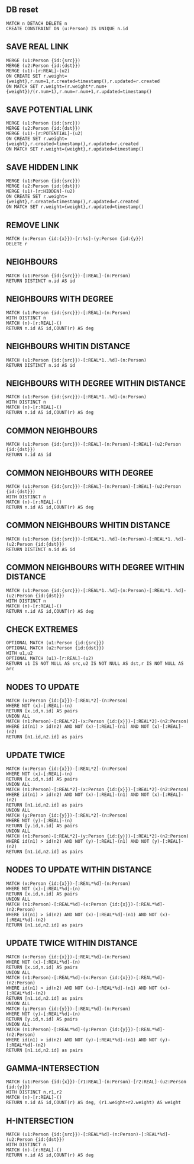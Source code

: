 ## DB reset
    MATCH n DETACH DELETE n
    CREATE CONSTRAINT ON (u:Person) IS UNIQUE n.id


## SAVE REAL LINK
    MERGE (u1:Person {id:{src}})
    MERGE (u2:Person {id:{dst}})
    MERGE (u1)-[r:REAL]-(u2)
    ON CREATE SET r.weight={weight},r.num=1,r.created=timestamp(),r.updated=r.created
    ON MATCH SET r.weight=(r.weight*r.num+{weight})/(r.num+1),r.num=r.num+1,r.updated=timestamp()


## SAVE POTENTIAL LINK
    MERGE (u1:Person {id:{src}})
    MERGE (u2:Person {id:{dst}})
    MERGE (u1)-[r:POTENTIAL]-(u2)
    ON CREATE SET r.weight={weight},r.created=timestamp(),r.updated=r.created
    ON MATCH SET r.weight={weight},r.updated=timestamp()


## SAVE HIDDEN LINK
    MERGE (u1:Person {id:{src}})
    MERGE (u2:Person {id:{dst}})
    MERGE (u1)-[r:HIDDEN]-(u2)
    ON CREATE SET r.weight={weight},r.created=timestamp(),r.updated=r.created
    ON MATCH SET r.weight={weight},r.updated=timestamp()
    
    
## REMOVE LINK
    MATCH (x:Person {id:{x}})-[r:%s]-(y:Person {id:{y}})
    DELETE r


## NEIGHBOURS
    MATCH (u1:Person {id:{src}})-[:REAL]-(n:Person)
    RETURN DISTINCT n.id AS id


## NEIGHBOURS WITH DEGREE
    MATCH (u1:Person {id:{src}})-[:REAL]-(n:Person)
    WITH DISTINCT n
    MATCH (n)-[r:REAL]-()
    RETURN n.id AS id,COUNT(r) AS deg


## NEIGHBOURS WHITIN DISTANCE
    MATCH (u1:Person {id:{src}})-[:REAL*1..%d]-(n:Person)
    RETURN DISTINCT n.id AS id


## NEIGHBOURS WITH DEGREE WITHIN DISTANCE
    MATCH (u1:Person {id:{src}})-[:REAL*1..%d]-(n:Person)
    WITH DISTINCT n
    MATCH (n)-[r:REAL]-()
    RETURN n.id AS id,COUNT(r) AS deg


## COMMON NEIGHBOURS
    MATCH (u1:Person {id:{src}})-[:REAL]-(n:Person)-[:REAL]-(u2:Person {id:{dst}})
    RETURN n.id AS id


## COMMON NEIGHBOURS WITH DEGREE
    MATCH (u1:Person {id:{src}})-[:REAL]-(n:Person)-[:REAL]-(u2:Person {id:{dst}})
    WITH DISTINCT n
    MATCH (n)-[r:REAL]-()
    RETURN n.id AS id,COUNT(r) AS deg


## COMMON NEIGHBOURS WHITIN DISTANCE
    MATCH (u1:Person {id:{src}})-[:REAL*1..%d]-(n:Person)-[:REAL*1..%d]-(u2:Person {id:{dst}})
    RETURN DISTINCT n.id AS id


## COMMON NEIGHBOURS WITH DEGREE WITHIN DISTANCE
    MATCH (u1:Person {id:{src}})-[:REAL*1..%d]-(n:Person)-[:REAL*1..%d]-(u2:Person {id:{dst}})
    WITH DISTINCT n
    MATCH (n)-[r:REAL]-()
    RETURN n.id AS id,COUNT(r) AS deg


## CHECK EXTREMES
    OPTIONAL MATCH (u1:Person {id:{src}})
    OPTIONAL MATCH (u2:Person {id:{dst}})
    WITH u1,u2
    OPTIONAL MATCH (u1)-[r:REAL]-(u2)
    RETURN u1 IS NOT NULL AS src,u2 IS NOT NULL AS dst,r IS NOT NULL AS arc


## NODES TO UPDATE    
    MATCH (x:Person {id:{x}})-[:REAL*2]-(n:Person)
    WHERE NOT (x)-[:REAL]-(n)
    RETURN [x.id,n.id] AS pairs
    UNION ALL
    MATCH (n1:Person)-[:REAL*2]-(x:Person {id:{x}})-[:REAL*2]-(n2:Person)
    WHERE id(n1) > id(n2) AND NOT (x)-[:REAL]-(n1) AND NOT (x)-[:REAL]-(n2)
    RETURN [n1.id,n2.id] as pairs


## UPDATE TWICE                 
    MATCH (x:Person {id:{x}})-[:REAL*2]-(n:Person)
    WHERE NOT (x)-[:REAL]-(n)
    RETURN [x.id,n.id] AS pairs
    UNION ALL
    MATCH (n1:Person)-[:REAL*2]-(x:Person {id:{x}})-[:REAL*2]-(n2:Person)
    WHERE id(n1) > id(n2) AND NOT (x)-[:REAL]-(n1) AND NOT (x)-[:REAL]-(n2)
    RETURN [n1.id,n2.id] as pairs
    UNION ALL
    MATCH (y:Person {id:{y}})-[:REAL*2]-(n:Person)
    WHERE NOT (y)-[:REAL]-(n)
    RETURN [y.id,n.id] AS pairs
    UNION ALL
    MATCH (n1:Person)-[:REAL*2]-(y:Person {id:{y}})-[:REAL*2]-(n2:Person)
    WHERE id(n1) > id(n2) AND NOT (y)-[:REAL]-(n1) AND NOT (y)-[:REAL]-(n2)
    RETURN [n1.id,n2.id] as pairs
    
## NODES TO UPDATE WITHIN DISTANCE 
    MATCH (x:Person {id:{x}})-[:REAL*%d]-(n:Person)
    WHERE NOT (x)-[:REAL*%d]-(n)
    RETURN [x.id,n.id] AS pairs
    UNION ALL
    MATCH (n1:Person)-[:REAL*%d]-(x:Person {id:{x}})-[:REAL*%d]-(n2:Person)
    WHERE id(n1) > id(n2) AND NOT (x)-[:REAL*%d]-(n1) AND NOT (x)-[:REAL*%d]-(n2)
    RETURN [n1.id,n2.id] as pairs


## UPDATE TWICE WITHIN DISTANCE
    MATCH (x:Person {id:{x}})-[:REAL*%d]-(n:Person)
    WHERE NOT (x)-[:REAL*%d]-(n)
    RETURN [x.id,n.id] AS pairs
    UNION ALL
    MATCH (n1:Person)-[:REAL*%d]-(x:Person {id:{x}})-[:REAL*%d]-(n2:Person)
    WHERE id(n1) > id(n2) AND NOT (x)-[:REAL*%d]-(n1) AND NOT (x)-[:REAL*%d]-(n2)
    RETURN [n1.id,n2.id] as pairs
    UNION ALL
    MATCH (y:Person {id:{y}})-[:REAL*%d]-(n:Person)
    WHERE NOT (y)-[:REAL*%d]-(n)
    RETURN [y.id,n.id] AS pairs
    UNION ALL
    MATCH (n1:Person)-[:REAL*%d]-(y:Person {id:{y}})-[:REAL*%d]-(n2:Person)
    WHERE id(n1) > id(n2) AND NOT (y)-[:REAL*%d]-(n1) AND NOT (y)-[:REAL*%d]-(n2)
    RETURN [n1.id,n2.id] as pairs
    
    
## GAMMA-INTERSECTION
    MATCH (u1:Person {id:{x}})-[r1:REAL]-(n:Person)-[r2:REAL]-(u2:Person {id:{y}})
    WITH DISTINCT n,r1,r2
    MATCH (n)-[r:REAL]-()
    RETURN n.id AS id,COUNT(r) AS deg, (r1.weight+r2.weight) AS weight
    
    
## H-INTERSECTION
    MATCH (u1:Person {id:{src}})-[:REAL*%d]-(n:Person)-[:REAL*%d]-(u2:Person {id:{dst}})
    WITH DISTINCT n
    MATCH (n)-[r:REAL]-()
    RETURN n.id AS id,COUNT(r) AS deg
